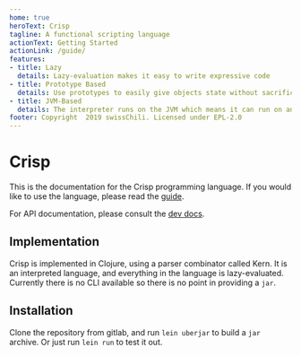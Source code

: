 ```yaml
---
home: true
heroText: Crisp
tagline: A functional scripting language
actionText: Getting Started
actionLink: /guide/
features:
- title: Lazy
  details: Lazy-evaluation makes it easy to write expressive code
- title: Prototype Based
  details: Use prototypes to easily give objects state without sacrificing functionality
- title: JVM-Based
  details: The interpreter runs on the JVM which means it can run on any platform.
footer: Copyright  2019 swissChili. Licensed under EPL-2.0
---
```


# Crisp

This is the documentation for the Crisp programming language. If you would like
to use the language, please read the [guide](guide/).

For API documentation, please consult the [dev docs](dev/).

## Implementation

Crisp is implemented in Clojure, using a parser combinator called Kern. It is an
interpreted language, and everything in the language is lazy-evaluated. Currently
there is no CLI available so there is no point in providing a `jar`. 

## Installation

Clone the repository from gitlab, and run `lein uberjar` to build a `jar` archive.
Or just run `lein run` to test it out.
